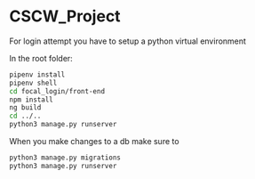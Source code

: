 # CSCW_Project

For login attempt you have to setup a python virtual environment

In the root folder:
```bash
pipenv install
pipenv shell
cd focal_login/front-end
npm install
ng build
cd ../..
python3 manage.py runserver
```

When you make changes to a db make sure to 

```bash
python3 manage.py migrations
python3 manage.py runserver

```
